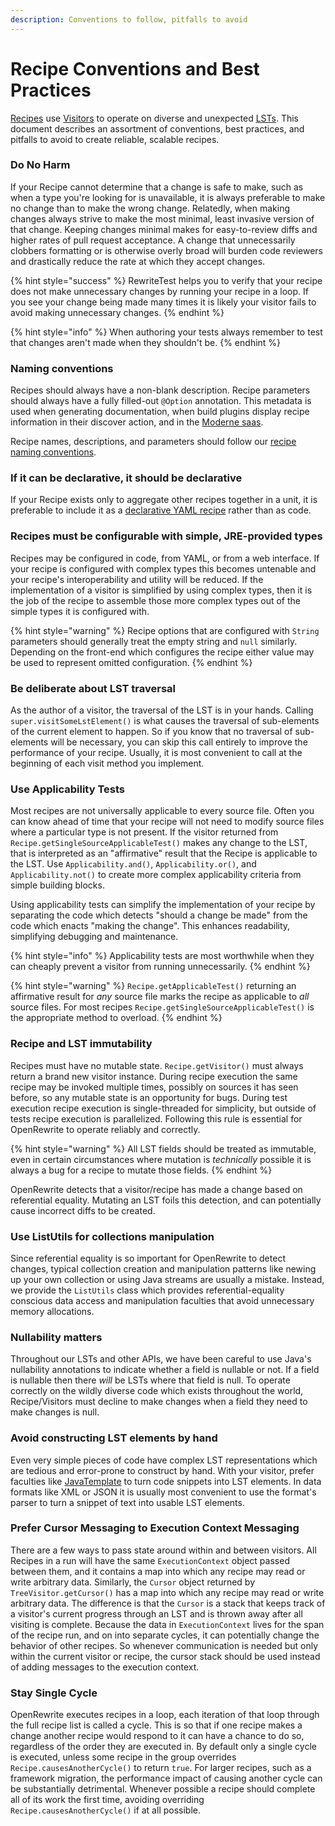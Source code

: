 ```yaml
---
description: Conventions to follow, pitfalls to avoid
---
```


# Recipe Conventions and Best Practices

[Recipes](../concepts-and-explanations/recipes.md) use [Visitors](../concepts-and-explanations/visitors.md) to operate on diverse and unexpected [LSTs](../concepts-and-explanations/lossless-semantic-trees.md). This document describes an assortment of conventions, best practices, and pitfalls to avoid to create reliable, scalable recipes.

### Do No Harm

If your Recipe cannot determine that a change is safe to make, such as when a type you're looking for is unavailable, it is always preferable to make no change than to make the wrong change. Relatedly, when making changes always strive to make the most minimal, least invasive version of that change. Keeping changes minimal makes for easy-to-review diffs and higher rates of pull request acceptance. A change that unnecessarily clobbers formatting or is otherwise overly broad will burden code reviewers and drastically reduce the rate at which they accept changes.

{% hint style="success" %}
RewriteTest helps you to verify that your recipe does not make unnecessary changes by running your recipe in a loop. If you see your change being made many times it is likely your visitor fails to avoid making unnecessary changes.
{% endhint %}

{% hint style="info" %}
When authoring your tests always remember to test that changes aren't made when they shouldn't be.
{% endhint %}

### Naming conventions

Recipes should always have a non-blank description. Recipe parameters should always have a fully filled-out `@Option` annotation. This metadata is used when generating documentation, when build plugins display recipe information in their discover action, and in the [Moderne saas](https://app.gitbook.com/s/JC9dRbwVINQjAyoDyBuW/alerts).

Recipe names, descriptions, and parameters should follow our [recipe naming conventions](https://github.com/openrewrite/rewrite/blob/main/doc/adr/0002-recipe-naming.md).

### If it can be declarative, it should be declarative

If your Recipe exists only to aggregate other recipes together in a unit, it is preferable to include it as a [declarative YAML recipe](../reference/yaml-format-reference.md) rather than as code.

### Recipes must be configurable with simple, JRE-provided types

Recipes may be configured in code, from YAML, or from a web interface. If your recipe is configured with complex types this becomes untenable and your recipe's interoperability and utility will be reduced. If the implementation of a visitor is simplified by using complex types, then it is the job of the recipe to assemble those more complex types out of the simple types it is configured with.

{% hint style="warning" %}
Recipe options that are configured with `String` parameters should generally treat the empty string and `null` similarly. Depending on the front-end which configures the recipe either value may be used to represent omitted configuration.
{% endhint %}

### Be deliberate about LST traversal

As the author of a visitor, the traversal of the LST is in your hands. Calling `super.visitSomeLstElement()` is what causes the traversal of sub-elements of the current element to happen. So if you know that no traversal of sub-elements will be necessary, you can skip this call entirely to improve the performance of your recipe. Usually, it is most convenient to call at the beginning of each visit method you implement.

### Use Applicability Tests

Most recipes are not universally applicable to every source file. Often you can know ahead of time that your recipe will not need to modify source files where a particular type is not present. If the visitor returned from `Recipe.getSingleSourceApplicableTest()` makes any change to the LST, that is interpreted as an "affirmative" result that the Recipe is applicable to the LST. Use `Applicability.and()`, `Applicability.or()`, and `Applicability.not()` to create more complex applicability criteria from simple building blocks.

Using applicability tests can simplify the implementation of your recipe by separating the code which detects "should a change be made" from the code which enacts "making the change". This enhances readability, simplifying debugging and maintenance.

{% hint style="info" %}
Applicability tests are most worthwhile when they can cheaply prevent a visitor from running unnecessarily.
{% endhint %}

{% hint style="warning" %}
`Recipe.getApplicableTest()` returning an affirmative result for _any_ source file marks the recipe as applicable to _all_ source files. For most recipes `Recipe.getSingleSourceApplicableTest()` is the appropriate method to overload.
{% endhint %}

### Recipe and LST immutability

Recipes must have no mutable state. `Recipe.getVisitor()` must always return a brand new visitor instance. During recipe execution the same recipe may be invoked multiple times, possibly on sources it has seen before, so any mutable state is an opportunity for bugs. During test execution recipe execution is single-threaded for simplicity, but outside of tests recipe execution is parallelized. Following this rule is essential for OpenRewrite to operate reliably and correctly.

{% hint style="warning" %}
All LST fields should be treated as immutable, even in certain circumstances where mutation is _technically_ possible it is always a bug for a recipe to mutate those fields.
{% endhint %}

OpenRewrite detects that a visitor/recipe has made a change based on referential equality. Mutating an LST foils this detection, and can potentially cause incorrect diffs to be created.

### Use ListUtils for collections manipulation

Since referential equality is so important for OpenRewrite to detect changes, typical collection creation and manipulation patterns like newing up your own collection or using Java streams are usually a mistake. Instead, we provide the `ListUtils` class which provides referential-equality conscious data access and manipulation faculties that avoid unnecessary memory allocations.

### Nullability matters

Throughout our LSTs and other APIs, we have been careful to use Java's nullability annotations to indicate whether a field is nullable or not. If a field is nullable then there _will_ be LSTs where that field is null. To operate correctly on the wildly diverse code which exists throughout the world, Recipe/Visitors must decline to make changes when a field they need to make changes is null.

### Avoid constructing LST elements by hand

Even very simple pieces of code have complex LST representations which are tedious and error-prone to construct by hand. With your visitor, prefer faculties like [JavaTemplate](../concepts-and-explanations/javatemplate.md) to turn code snippets into LST elements. In data formats like XML or JSON it is usually most convenient to use the format's parser to turn a snippet of text into usable LST elements.

### Prefer Cursor Messaging to Execution Context Messaging

There are a few ways to pass state around within and between visitors. All Recipes in a run will have the same `ExecutionContext` object passed between them, and it contains a map into which any recipe may read or write arbitrary data. Similarly, the `Cursor` object returned by `TreeVisitor.getCursor()` has a map into which any recipe may read or write arbitrary data. The difference is that the `Cursor` is a stack that keeps track of a visitor's current progress through an LST and is thrown away after all visiting is complete. Because the data in `ExecutionContext` lives for the span of the recipe run, and on into separate cycles, it can potentially change the behavior of other recipes. So whenever communication is needed but only within the current visitor or recipe, the cursor stack should be used instead of adding messages to the execution context.

### Stay Single Cycle

OpenRewrite executes recipes in a loop, each iteration of that loop through the full recipe list is called a cycle. This is so that if one recipe makes a change another recipe would respond to it can have a chance to do so, regardless of the order they are executed in. By default only a single cycle is executed, unless some recipe in the group overrides `Recipe.causesAnotherCycle()` to return `true`. For larger recipes, such as a framework migration, the performance impact of causing another cycle can be substantially detrimental. Whenever possible a recipe should complete all of its work the first time, avoiding overriding `Recipe.causesAnotherCycle()` if at all possible.
